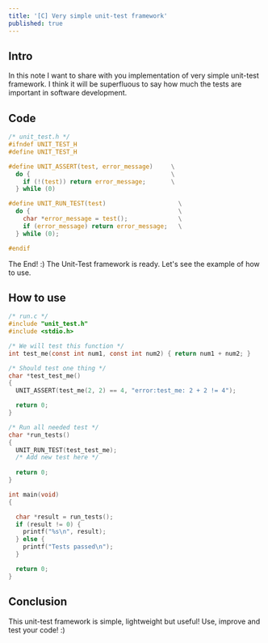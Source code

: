 ```yaml
---
title: '[C] Very simple unit-test framework'
published: true
---
```


## Intro
In this note I want to share with you implementation of very simple unit-test framework. I think it will be superfluous to say how much the tests are important in software development.  

## Code  
```c
/* unit_test.h */
#ifndef UNIT_TEST_H
#define UNIT_TEST_H

#define UNIT_ASSERT(test, error_message)     \
  do {                                       \
    if (!(test)) return error_message;       \
  } while (0)

#define UNIT_RUN_TEST(test)                    \
  do {                                         \
    char *error_message = test();              \
    if (error_message) return error_message;   \
  } while (0);

#endif
```  
The End! :) The Unit-Test framework is ready. Let's see the example of how to use.

## How to use  
```c
/* run.c */
#include "unit_test.h"
#include <stdio.h>

/* We will test this function */
int test_me(const int num1, const int num2) { return num1 + num2; }

/* Should test one thing */
char *test_test_me()
{
  UNIT_ASSERT(test_me(2, 2) == 4, "error:test_me: 2 + 2 != 4");

  return 0;
}

/* Run all needed test */
char *run_tests()
{
  UNIT_RUN_TEST(test_test_me);
  /* Add new test here */
  
  return 0;
}

int main(void)
{

  char *result = run_tests();
  if (result != 0) {
    printf("%s\n", result);
  } else {
    printf("Tests passed\n");
  }

  return 0;
}
```  
## Conclusion  
This unit-test framework is simple, lightweight but useful! Use, improve and test your code! :)  


